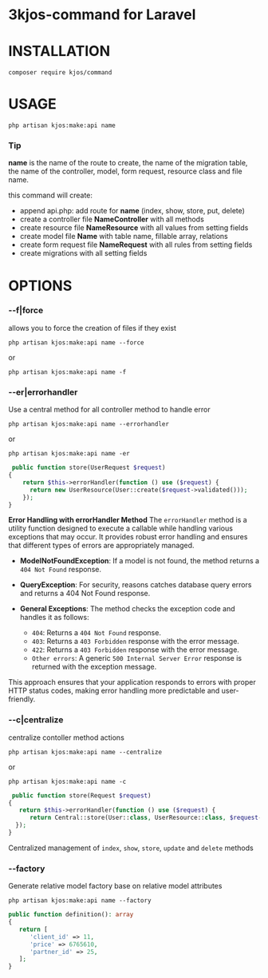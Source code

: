 # 3kjos-command for Laravel

# INSTALLATION

```composer require kjos/command```

# USAGE

```php artisan kjos:make:api name```

### Tip

**name** is the name of the route to create, the name of the migration table, the name of the controller, model, form request, resource class and file name.

this command will create:

 - append api.php: add route for **name** (index, show, store, put, delete)
 - create a controller file **NameController** with all methods
 - create resource file **NameResource** with all values from setting fields
 - create model file **Name** with table name, fillable array, relations
 - create form request file **NameRequest** with all rules from setting fields
 - create migrations with all setting fields 

# OPTIONS

### --f|force
allows you to force the creation of files if they exist

```php artisan kjos:make:api name --force```

or

```php artisan kjos:make:api name -f```


### --er|errorhandler

Use a central method for all controller method to handle error

```php artisan kjos:make:api name --errorhandler```

or

```php artisan kjos:make:api name -er```

```php
 public function store(UserRequest $request)
{
    return $this->errorHandler(function () use ($request) {
      return new UserResource(User::create($request->validated()));
    });
}
```

**Error Handling with errorHandler Method**
The `errorHandler` method is a utility function designed to execute a callable while handling various exceptions that may occur. It provides robust error handling and ensures that different types of errors are appropriately managed.

- **ModelNotFoundException**: If a model is not found, the method returns a `404 Not Found` response.

- **QueryException**: For security, reasons catches database query errors and returns a 404 Not Found response.

- **General Exceptions**: The method checks the exception code and handles it as follows:
  - `404`: Returns a `404 Not Found` response.
  - `403`: Returns a `403 Forbidden` response with the error message.
  - `422`: Returns a `403 Forbidden` response with the error message.
  - `Other errors`: A generic `500 Internal Server Error` response is returned with the exception message.

This approach ensures that your application responds to errors with proper HTTP status codes, making error handling more predictable and user-friendly.




### --c|centralize

centralize contoller method actions

```php artisan kjos:make:api name --centralize```

or

```php artisan kjos:make:api name -c```

```php
 public function store(Request $request)
{
   return $this->errorHandler(function () use ($request) {
      return Central::store(User::class, UserResource::class, $request->validated());
  });
}
```

Centralized management of `index`, `show`, `store`, `update` and `delete` methods



### --factory

Generate relative model factory base on relative model attributes

```php artisan kjos:make:api name --factory```

```php
public function definition(): array
{
   return [
      'client_id' => 11,
      'price' => 6765610,
      'partner_id' => 25,
   ];
}
```
